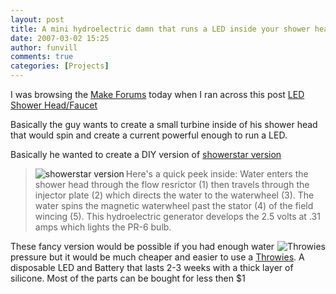```yaml
---
layout: post
title: A mini hydroelectric damn that runs a LED inside your shower head.
date: 2007-03-02 15:25
author: funvill
comments: true
categories: [Projects]
---
```

I was browsing the <a href="http://forums.makezine.com/">Make Forums</a> today when I ran across this post <a href="http://forums.makezine.com/comments.php?DiscussionID=1649">LED Shower Head/Faucet</a>

Basically the guy wants to create a small turbine inside of his shower head that would spin and create a current powerful enough to run a LED.

Basically he wanted to create a DIY version of <a href="http://www.showerstar.net/energy.html">showerstar version</a>
<blockquote>
<p align="left"><a href="http://blog.abluestar.com/public/uploads/2007/03/tech_shot2.gif" title="showerstar version"><img src="http://blog.abluestar.com/public/uploads/2007/03/tech_shot2.thumbnail.gif" alt="showerstar version" align="left" /></a></p>
Here's a quick peek inside: Water enters the shower head through the flow resrictor (1) then travels through the injector plate (2) which directs the water to the waterwheel (3). The water spins the magnetic waterwheel past the stator (4) of the field wincing (5). This hydroelectric generator develops the 2.5 volts at .31 amps which lights the PR-6 bulb.</blockquote>
<a href="http://blog.abluestar.com/public/uploads/2007/03/fv00u508zpep27tmesmedium.jpg" title="Throwies"><img src="http://blog.abluestar.com/public/uploads/2007/03/fv00u508zpep27tmesmedium.thumbnail.jpg" alt="Throwies" align="right" /></a>
These fancy version would be possible if you had enough water pressure but it would be much cheaper and easier to use a <a href="http://www.instructables.com/id/E9D2ZJ3FG0EP286JEJ?ALLSTEPS">Throwies</a>. A disposable LED and Battery that lasts 2-3 weeks with a thick layer of silicone.  Most of the parts can be bought for less then $1
